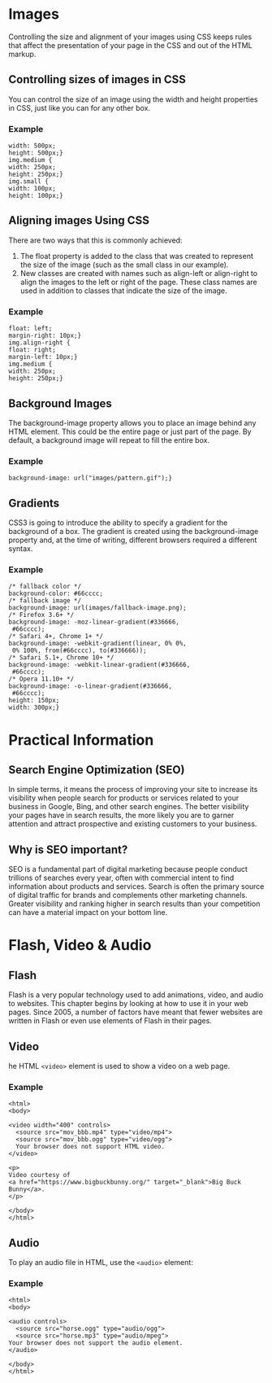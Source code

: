 # Images 
Controlling the size and alignment of
your images using CSS keeps rules that
affect the presentation of your page in
the CSS and out of the HTML markup.
 ## Controlling sizes of images in CSS
 You can control the size of an
image using the width and
height properties in CSS, just
like you can for any other box.

### Example 
```img.large {
width: 500px;
height: 500px;}
img.medium {
width: 250px;
height: 250px;}
img.small {
width: 100px;
height: 100px;}
```

## Aligning images Using CSS
There are two ways that
this is commonly achieved:
1. The float property is added
to the class that was created to
represent the size of the image
(such as the small class in our
example).
2. New classes are created with
names such as align-left or
align-right to align the images
to the left or right of the page.
These class names are used in
addition to classes that indicate
the size of the image.
### Example 
```img.align-left {
float: left;
margin-right: 10px;}
img.align-right {
float: right;
margin-left: 10px;}
img.medium {
width: 250px;
height: 250px;}
```

## Background Images
The background-image
property allows you to place
an image behind any HTML
element. This could be the entire
page or just part of the page. By
default, a background image will
repeat to fill the entire box.
### Example 
```body {
background-image: url("images/pattern.gif");}
```
## Gradients
CSS3 is going to introduce the
ability to specify a gradient for
the background of a box. The
gradient is created using the
background-image property
and, at the time of writing,
different browsers required a
different syntax.

### Example 
```#gradient {
/* fallback color */
background-color: #66cccc;
/* fallback image */
background-image: url(images/fallback-image.png);
/* Firefox 3.6+ */
background-image: -moz-linear-gradient(#336666,
 #66cccc);
/* Safari 4+, Chrome 1+ */
background-image: -webkit-gradient(linear, 0% 0%,
 0% 100%, from(#66cccc), to(#336666));
/* Safari 5.1+, Chrome 10+ */
background-image: -webkit-linear-gradient(#336666,
 #66cccc);
/* Opera 11.10+ */
background-image: -o-linear-gradient(#336666,
 #66cccc);
height: 150px;
width: 300px;}
```



# Practical Information

## Search Engine Optimization (SEO)
In simple terms, it means the process of improving your site to increase its visibility when people search for products or services related to your business in Google, Bing, and other search engines. The better visibility your pages have in search results, the more likely you are to garner attention and attract prospective and existing customers to your business.

## Why is SEO important?
SEO is a fundamental part of digital marketing because people conduct trillions of searches every year, often with commercial intent to find information about products and services. Search is often the primary source of digital traffic for brands and complements other marketing channels. Greater visibility and ranking higher in search results than your competition can have a material impact on your bottom line.

# Flash, Video & Audio

## Flash
Flash is a very popular technology used
to add animations, video, and audio to
websites. This chapter begins by looking
at how to use it in your web pages.
Since 2005, a number of factors have meant
that fewer websites are written in Flash or even
use elements of Flash in their pages.

## Video
he HTML ```<video>``` element is used to show a video on a web page.
### Example
```<!DOCTYPE html> 
<html> 
<body> 

<video width="400" controls>
  <source src="mov_bbb.mp4" type="video/mp4">
  <source src="mov_bbb.ogg" type="video/ogg">
  Your browser does not support HTML video.
</video>

<p>
Video courtesy of 
<a href="https://www.bigbuckbunny.org/" target="_blank">Big Buck Bunny</a>.
</p>

</body> 
</html>
```
## Audio
To play an audio file in HTML, use the ```<audio>``` element:
### Example
```<!DOCTYPE html>
<html>
<body>

<audio controls>
  <source src="horse.ogg" type="audio/ogg">
  <source src="horse.mp3" type="audio/mpeg">
Your browser does not support the audio element.
</audio>

</body>
</html>
```

